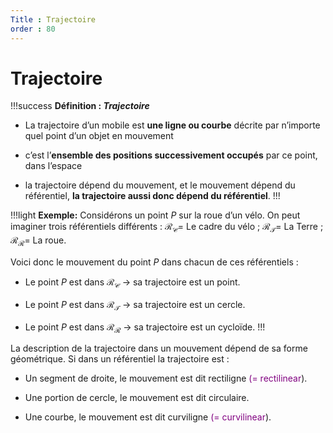 ```yaml
---
Title : Trajectoire 
order : 80
---
```

# Trajectoire

!!!success **Définition : *Trajectoire***

- La trajectoire d’un mobile est **une ligne ou courbe** décrite par
  n’importe quel point d’un objet en mouvement

- c’est l’**ensemble des positions successivement occupés** par ce
  point, dans l’espace

- la trajectoire dépend du mouvement, et le mouvement dépend du
  référentiel, **la trajectoire aussi donc dépend du référentiel**.
!!!

!!!light **Exemple:** Considérons un point $P$ sur la roue d’un vélo. On peut
imaginer trois référentiels différents : $\mathcal{R_C} =$ Le cadre du
vélo ; $\mathcal{R_T} =$ La Terre ; $\mathcal{R_R} =$ La roue.

Voici donc le mouvement du point $P$ dans chacun de ces référentiels :

- Le point $P$ est dans $\mathcal{R_C}$ $\longrightarrow$ sa
  trajectoire est un point.

- Le point $P$ est dans $\mathcal{R_T}$ $\longrightarrow$ sa
  trajectoire est un cercle.

- Le point $P$ est dans $\mathcal{R_R}$ $\longrightarrow$ sa
  trajectoire est un cycloïde.
!!!

La description de la trajectoire dans un mouvement dépend de sa forme
géométrique. Si dans un référentiel la trajectoire est :

- Un segment de droite, le mouvement est dit rectiligne
  <span style="color: purple">(= rectilinear</span>).

- Une portion de cercle, le mouvement est dit circulaire.

- Une courbe, le mouvement est dit curviligne
  <span style="color: purple">(= curvilinear</span>).
